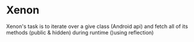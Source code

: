 # Xenon
Xenon's task is to iterate over a give class (Android api) and fetch all of its methods (public & hidden) during runtime ()using reflection)
